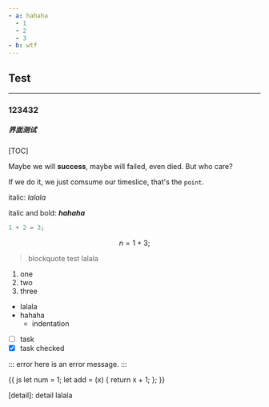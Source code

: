```yaml
---
- a: hahaha
  - 1
  - 2
  - 3
- b: wtf
---
```


## Test

------

### 123432
##### 界面测试

[TOC]

Maybe we will **success**, maybe will failed, even died. But who care?

If we do it, we just comsume our timeslice, that's the `point`.

italic: _lalala_

italic and bold: ***hahaha***

```c++
1 + 2 = 3;
```

$$
n = 1 + 3;
$$

> blockquote test
> lalala 

1. one
2. two
3. three

- lalala
- hahaha
  - indentation

- [ ] task 
- [x] task checked

[^test]: test here

::: error
here is an error message.
:::


{{ js
let num = 1;
let add = (x) { return x + 1; };
}}

[detail]: detail lalala
